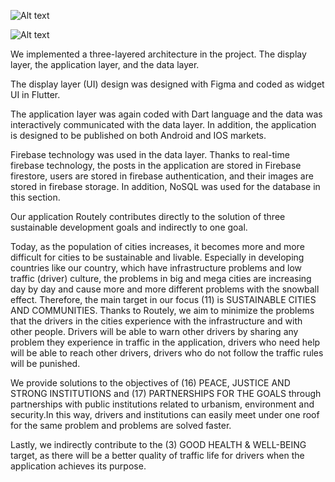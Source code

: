 ![Alt text](https://i.hizliresim.com/fm539bc.png "Login Screen")

![Alt text](https://i.hizliresim.com/m3xbn4e.png "Discover Screen")

We implemented a three-layered architecture in the project. The display layer, the application layer, and the data layer.

The display layer (UI) design was designed with Figma and coded as widget UI in Flutter.

The application layer was again coded with Dart language and the data was interactively communicated with the data layer. In addition, the application is designed to be published on both Android and IOS markets.

Firebase technology was used in the data layer. Thanks to real-time firebase technology, the posts in the application are stored in Firebase firestore, users are stored in firebase authentication, and their images are stored in firebase storage. In addition, NoSQL was used for the database in this section.


Our application Routely contributes directly to the solution of three sustainable development goals and indirectly to one goal.

Today, as the population of cities increases, it becomes more and more difficult for cities to be sustainable and livable.
Especially in developing countries like our country, which have infrastructure problems and low traffic (driver) culture, the problems in big and mega cities are increasing day by day and cause more and more different problems with the snowball effect.
Therefore, the main target in our focus (11) is SUSTAINABLE CITIES AND COMMUNITIES. Thanks to Routely, we aim to minimize the problems that the drivers in the cities experience with the infrastructure and with other people. Drivers will be able to warn other drivers by sharing any problem they experience in traffic in the application, drivers who need help will be able to reach other drivers, drivers who do not follow the traffic rules will be punished.

We provide solutions to the objectives of (16) PEACE, JUSTICE AND STRONG INSTITUTIONS and (17) PARTNERSHIPS FOR THE GOALS through partnerships with public institutions related to urbanism, environment and security.In this way, drivers and institutions can easily meet under one roof for the same problem and problems are solved faster. 

Lastly, we indirectly contribute to the (3) GOOD HEALTH & WELL-BEING target, as there will be a better quality of traffic life for drivers when the application achieves its purpose.
